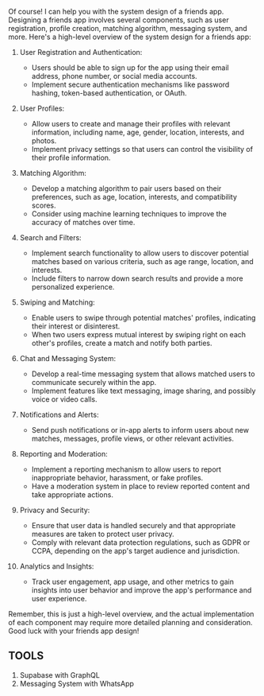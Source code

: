 Of course! I can help you with the system design of a friends app. Designing a friends app involves several components, such as user registration, profile creation, matching algorithm, messaging system, and more. Here's a high-level overview of the system design for a friends app:

1. User Registration and Authentication:
   - Users should be able to sign up for the app using their email address, phone number, or social media accounts.
   - Implement secure authentication mechanisms like password hashing, token-based authentication, or OAuth.

2. User Profiles:
   - Allow users to create and manage their profiles with relevant information, including name, age, gender, location, interests, and photos.
   - Implement privacy settings so that users can control the visibility of their profile information.

3. Matching Algorithm:
   - Develop a matching algorithm to pair users based on their preferences, such as age, location, interests, and compatibility scores.
   - Consider using machine learning techniques to improve the accuracy of matches over time.

4. Search and Filters:
   - Implement search functionality to allow users to discover potential matches based on various criteria, such as age range, location, and interests.
   - Include filters to narrow down search results and provide a more personalized experience.

5. Swiping and Matching:
   - Enable users to swipe through potential matches' profiles, indicating their interest or disinterest.
   - When two users express mutual interest by swiping right on each other's profiles, create a match and notify both parties.

6. Chat and Messaging System:
   - Develop a real-time messaging system that allows matched users to communicate securely within the app.
   - Implement features like text messaging, image sharing, and possibly voice or video calls.

7. Notifications and Alerts:
   - Send push notifications or in-app alerts to inform users about new matches, messages, profile views, or other relevant activities.

8. Reporting and Moderation:
   - Implement a reporting mechanism to allow users to report inappropriate behavior, harassment, or fake profiles.
   - Have a moderation system in place to review reported content and take appropriate actions.

9. Privacy and Security:
   - Ensure that user data is handled securely and that appropriate measures are taken to protect user privacy.
   - Comply with relevant data protection regulations, such as GDPR or CCPA, depending on the app's target audience and jurisdiction.

10. Analytics and Insights:
    - Track user engagement, app usage, and other metrics to gain insights into user behavior and improve the app's performance and user experience.

Remember, this is just a high-level overview, and the actual implementation of each component may require more detailed planning and consideration. Good luck with your friends app design!

## TOOLS

1. Supabase with GraphQL
2. Messaging System with WhatsApp